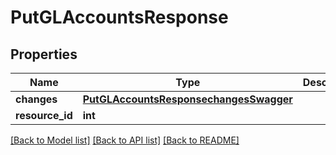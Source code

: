 # PutGLAccountsResponse

## Properties
Name | Type | Description | Notes
------------ | ------------- | ------------- | -------------
**changes** | [**PutGLAccountsResponsechangesSwagger**](PutGLAccountsResponsechangesSwagger.md) |  | [optional] 
**resource_id** | **int** |  | [optional] 

[[Back to Model list]](../README.md#documentation-for-models) [[Back to API list]](../README.md#documentation-for-api-endpoints) [[Back to README]](../README.md)

